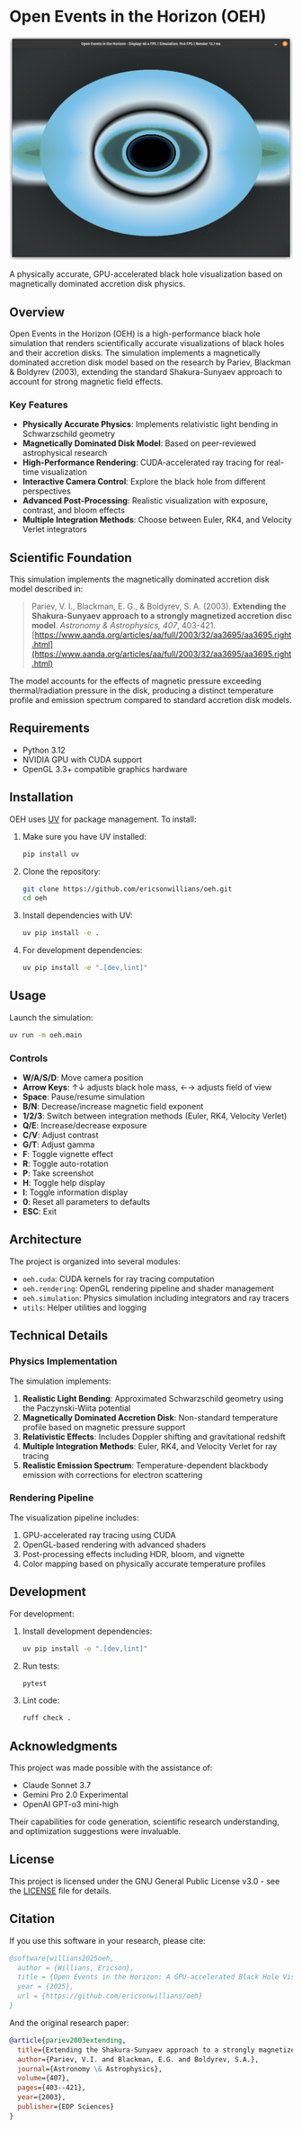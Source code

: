 # Open Events in the Horizon (OEH)

![OEH](assets/screenshots/1024x768.png)

A physically accurate, GPU-accelerated black hole visualization based on magnetically dominated accretion disk physics.

## Overview

Open Events in the Horizon (OEH) is a high-performance black hole simulation that renders scientifically accurate visualizations of black holes and their accretion disks. The simulation implements a magnetically dominated accretion disk model based on the research by Pariev, Blackman & Boldyrev (2003), extending the standard Shakura-Sunyaev approach to account for strong magnetic field effects.

### Key Features

- **Physically Accurate Physics**: Implements relativistic light bending in Schwarzschild geometry
- **Magnetically Dominated Disk Model**: Based on peer-reviewed astrophysical research
- **High-Performance Rendering**: CUDA-accelerated ray tracing for real-time visualization
- **Interactive Camera Control**: Explore the black hole from different perspectives
- **Advanced Post-Processing**: Realistic visualization with exposure, contrast, and bloom effects
- **Multiple Integration Methods**: Choose between Euler, RK4, and Velocity Verlet integrators

## Scientific Foundation

This simulation implements the magnetically dominated accretion disk model described in:

> Pariev, V. I., Blackman, E. G., & Boldyrev, S. A. (2003). **Extending the Shakura-Sunyaev approach to a strongly magnetized accretion disc model**. *Astronomy & Astrophysics, 407*, 403-421. [https://www.aanda.org/articles/aa/full/2003/32/aa3695/aa3695.right.html](https://www.aanda.org/articles/aa/full/2003/32/aa3695/aa3695.right.html)

The model accounts for the effects of magnetic pressure exceeding thermal/radiation pressure in the disk, producing a distinct temperature profile and emission spectrum compared to standard accretion disk models.

## Requirements

- Python 3.12
- NVIDIA GPU with CUDA support
- OpenGL 3.3+ compatible graphics hardware

## Installation

OEH uses [UV](https://github.com/astral-sh/uv) for package management. To install:

1. Make sure you have UV installed:
   ```bash
   pip install uv
   ```

2. Clone the repository:
   ```bash
   git clone https://github.com/ericsonwillians/oeh.git
   cd oeh
   ```

3. Install dependencies with UV:
   ```bash
   uv pip install -e .
   ```

4. For development dependencies:
   ```bash
   uv pip install -e ".[dev,lint]"
   ```

## Usage

Launch the simulation:

```bash
uv run -m oeh.main 
```

### Controls

- **W/A/S/D**: Move camera position
- **Arrow Keys**: ↑↓ adjusts black hole mass, ←→ adjusts field of view
- **Space**: Pause/resume simulation
- **B/N**: Decrease/increase magnetic field exponent
- **1/2/3**: Switch between integration methods (Euler, RK4, Velocity Verlet)
- **Q/E**: Increase/decrease exposure
- **C/V**: Adjust contrast
- **G/T**: Adjust gamma
- **F**: Toggle vignette effect
- **R**: Toggle auto-rotation
- **P**: Take screenshot
- **H**: Toggle help display
- **I**: Toggle information display
- **0**: Reset all parameters to defaults
- **ESC**: Exit

## Architecture

The project is organized into several modules:

- `oeh.cuda`: CUDA kernels for ray tracing computation
- `oeh.rendering`: OpenGL rendering pipeline and shader management
- `oeh.simulation`: Physics simulation including integrators and ray tracers
- `utils`: Helper utilities and logging

## Technical Details

### Physics Implementation

The simulation implements:

1. **Realistic Light Bending**: Approximated Schwarzschild geometry using the Paczynski-Wiita potential
2. **Magnetically Dominated Accretion Disk**: Non-standard temperature profile based on magnetic pressure support
3. **Relativistic Effects**: Includes Doppler shifting and gravitational redshift
4. **Multiple Integration Methods**: Euler, RK4, and Velocity Verlet for ray tracing
5. **Realistic Emission Spectrum**: Temperature-dependent blackbody emission with corrections for electron scattering

### Rendering Pipeline

The visualization pipeline includes:

1. GPU-accelerated ray tracing using CUDA
2. OpenGL-based rendering with advanced shaders
3. Post-processing effects including HDR, bloom, and vignette
4. Color mapping based on physically accurate temperature profiles

## Development

For development:

1. Install development dependencies:
   ```bash
   uv pip install -e ".[dev,lint]"
   ```

2. Run tests:
   ```bash
   pytest
   ```

3. Lint code:
   ```bash
   ruff check .
   ```

## Acknowledgments

This project was made possible with the assistance of:

- Claude Sonnet 3.7
- Gemini Pro 2.0 Experimental
- OpenAI GPT-o3 mini-high

Their capabilities for code generation, scientific research understanding, and optimization suggestions were invaluable.

## License

This project is licensed under the GNU General Public License v3.0 - see the [LICENSE](LICENSE) file for details.

## Citation

If you use this software in your research, please cite:

```bibtex
@software{willians2025oeh,
  author = {Willians, Ericson},
  title = {Open Events in the Horizon: A GPU-accelerated Black Hole Visualization},
  year = {2025},
  url = {https://github.com/ericsonwillians/oeh}
}
```

And the original research paper:

```bibtex
@article{pariev2003extending,
  title={Extending the Shakura-Sunyaev approach to a strongly magnetized accretion disc model},
  author={Pariev, V.I. and Blackman, E.G. and Boldyrev, S.A.},
  journal={Astronomy \& Astrophysics},
  volume={407},
  pages={403--421},
  year={2003},
  publisher={EDP Sciences}
}
```